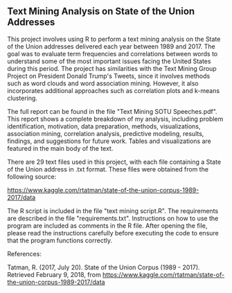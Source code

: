 Text Mining Analysis on State of the Union Addresses
----------------

This project involves using R to perform a text mining analysis on the State of the Union addresses delivered each year between 1989 and 2017.  The goal was to evaluate term frequencies and correlations between words to understand some of the most important issues facing the United States during this period.  The project has similarities with the Text Mining Group Project on President Donald Trump's Tweets, since it involves methods such as word clouds and word association mining.  However, it also incorporates additional approaches such as correlation plots and k-means clustering.

The full report can be found in the file "Text Mining SOTU Speeches.pdf".  This report shows a complete breakdown of my analysis, including problem identification, motivation, data preparation, methods, visualizations, association mining, correlation analysis, predictive modeling, results, findings, and suggestions for future work.  Tables and visualizations are featured in the main body of the text.

There are 29 text files used in this project, with each file containing a State of the Union address in .txt format.  These files were obtained from the following source:

https://www.kaggle.com/rtatman/state-of-the-union-corpus-1989-2017/data

The R script is included in the file "text mining script.R".  The requirements are described in the file "requirements.txt".  Instructions on how to use the program are included as comments in the R file.  After opening the file, please read the instructions carefully before executing the code to ensure that the program functions correctly.


References:

Tatman, R. (2017, July 20). State of the Union Corpus (1989 - 2017). Retrieved February 9, 2018, from https://www.kaggle.com/rtatman/state-of-the-union-corpus-1989-2017/data